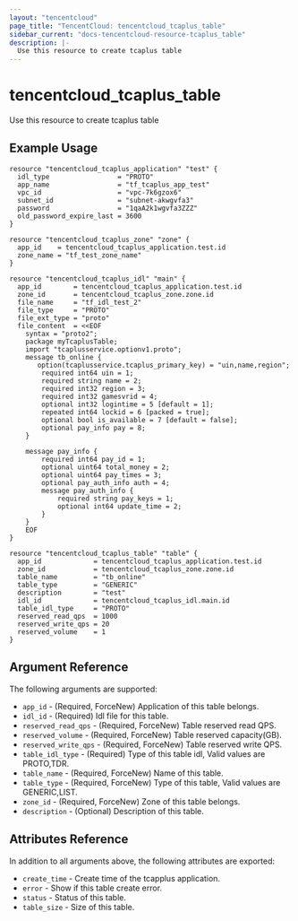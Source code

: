 ```yaml
---
layout: "tencentcloud"
page_title: "TencentCloud: tencentcloud_tcaplus_table"
sidebar_current: "docs-tencentcloud-resource-tcaplus_table"
description: |-
  Use this resource to create tcaplus table
---
```


# tencentcloud_tcaplus_table

Use this resource to create tcaplus table

## Example Usage

```hcl
resource "tencentcloud_tcaplus_application" "test" {
  idl_type                 = "PROTO"
  app_name                 = "tf_tcaplus_app_test"
  vpc_id                   = "vpc-7k6gzox6"
  subnet_id                = "subnet-akwgvfa3"
  password                 = "1qaA2k1wgvfa3ZZZ"
  old_password_expire_last = 3600
}

resource "tencentcloud_tcaplus_zone" "zone" {
  app_id    = tencentcloud_tcaplus_application.test.id
  zone_name = "tf_test_zone_name"
}

resource "tencentcloud_tcaplus_idl" "main" {
  app_id        = tencentcloud_tcaplus_application.test.id
  zone_id       = tencentcloud_tcaplus_zone.zone.id
  file_name     = "tf_idl_test_2"
  file_type     = "PROTO"
  file_ext_type = "proto"
  file_content  = <<EOF
    syntax = "proto2";
    package myTcaplusTable;
    import "tcaplusservice.optionv1.proto";
    message tb_online {
       option(tcaplusservice.tcaplus_primary_key) = "uin,name,region";
        required int64 uin = 1;
        required string name = 2;
        required int32 region = 3;
        required int32 gamesvrid = 4;
        optional int32 logintime = 5 [default = 1];
        repeated int64 lockid = 6 [packed = true];
        optional bool is_available = 7 [default = false];
        optional pay_info pay = 8;
    }

    message pay_info {
        required int64 pay_id = 1;
        optional uint64 total_money = 2;
        optional uint64 pay_times = 3;
        optional pay_auth_info auth = 4;
        message pay_auth_info {
            required string pay_keys = 1;
            optional int64 update_time = 2;
        }
    }
    EOF
}

resource "tencentcloud_tcaplus_table" "table" {
  app_id             = tencentcloud_tcaplus_application.test.id
  zone_id            = tencentcloud_tcaplus_zone.zone.id
  table_name         = "tb_online"
  table_type         = "GENERIC"
  description        = "test"
  idl_id             = tencentcloud_tcaplus_idl.main.id
  table_idl_type     = "PROTO"
  reserved_read_qps  = 1000
  reserved_write_qps = 20
  reserved_volume    = 1
}
```

## Argument Reference

The following arguments are supported:

* `app_id` - (Required, ForceNew) Application of this table belongs.
* `idl_id` - (Required) Idl file for this table.
* `reserved_read_qps` - (Required, ForceNew) Table reserved read QPS.
* `reserved_volume` - (Required, ForceNew) Table reserved capacity(GB).
* `reserved_write_qps` - (Required, ForceNew) Table reserved write QPS.
* `table_idl_type` - (Required) Type of this table idl, Valid values are PROTO,TDR.
* `table_name` - (Required, ForceNew) Name of this table.
* `table_type` - (Required, ForceNew) Type of this table, Valid values are GENERIC,LIST.
* `zone_id` - (Required, ForceNew) Zone of this table belongs.
* `description` - (Optional) Description of this table.

## Attributes Reference

In addition to all arguments above, the following attributes are exported:

* `create_time` - Create time of the tcapplus application.
* `error` - Show if this table  create error.
* `status` - Status of this table.
* `table_size` - Size of this table.


